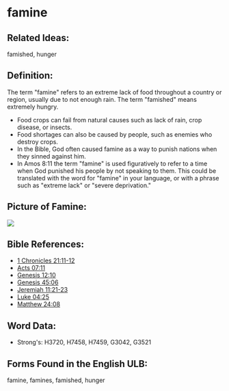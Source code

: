 # famine

## Related Ideas:

famished, hunger

## Definition:

The term "famine" refers to an extreme lack of food throughout a country or region, usually due to not enough rain. The term "famished" means extremely hungry.

* Food crops can fail from natural causes such as lack of rain, crop disease, or insects.
* Food shortages can also be caused by people, such as enemies who destroy crops.
* In the Bible, God often caused famine as a way to punish nations when they sinned against him.
* In Amos 8:11 the term "famine" is used figuratively to refer to a time when God punished his people by not speaking to them. This could be translated with the word for "famine" in your language, or with a phrase such as "extreme lack" or "severe deprivation."

## Picture of Famine:

<a href="https://content.bibletranslationtools.org/WycliffeAssociates/en_tw/raw/branch/master/PNGs/f/Famine.png"><img src="https://content.bibletranslationtools.org/WycliffeAssociates/en_tw/raw/branch/master/PNGs/f/Famine.png" ></a>

## Bible References:

* [1 Chronicles 21:11-12](rc://en/tn/help/1ch/21/11)
* [Acts 07:11](rc://en/tn/help/act/07/11)
* [Genesis 12:10](rc://en/tn/help/gen/12/10)
* [Genesis 45:06](rc://en/tn/help/gen/45/06)
* [Jeremiah 11:21-23](rc://en/tn/help/jer/11/21)
* [Luke 04:25](rc://en/tn/help/luk/04/25)
* [Matthew 24:08](rc://en/tn/help/mat/24/08)

## Word Data:

* Strong's: H3720, H7458, H7459, G3042, G3521

## Forms Found in the English ULB:

famine, famines, famished, hunger
